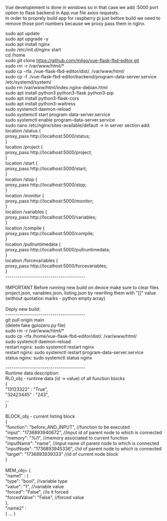 Vue developement is done in windows so in that case we add :5000 port option to flask backend in App.vue file axios requests. <br />
In order to proprely build app for raspberry pi just before build we need to remove those port numbers because we proxy pass them in nginx.

sudo apt update <br />
sudo apt upgrade -y <br />
sudo apt install nginx <br />
sudo /etc/init.d/nginx start <br />
cd /home <br />
sudo git clone https://github.com/milgo/vue-flask-fbd-editor.git <br />
sudo rm -r /var/www/html/* <br />
sudo cp -rfa ./vue-flask-fbd-editor/dist/. /var/www/html/ <br />
sudo cp -f ./vue-flask-fbd-editor/backend/program-data-server.service /etc/systemd/system/ <br />
sudo rm /var/www/html/index.nginx-debian.html <br />
sudo apt install python3 python3-flask python3-pip <br />
sudo apt install python3-flask-cors <br />
sudo apt install python3-waitress <br />
sudo systemctl daemon-reload <br />
sudo systemctl start program-data-server.service <br />
sudo systemctl enable program-data-server.service <br />
sudo nano /etc/nginx/sites-available/default -> in server section add: <br />
location /status {<br />
	proxy_pass http://localhost:5000/status; <br />
}<br />
location /project {<br />
	proxy_pass http://localhost:5000/project; <br />
}<br />
location /start {<br />
	proxy_pass http://localhost:5000/start; <br />
}<br />
location /stop {<br />
	proxy_pass http://localhost:5000/stop; <br />
}<br />
location /monitor {<br />
	proxy_pass http://localhost:5000/monitor; <br />
}<br />
location /variables {<br />
	proxy_pass http://localhost:5000/variables; <br />
}<br />
location /compile {<br />
	proxy_pass http://localhost:5000/compile;<br />
}<br />
location /pullruntimedata {<br />
	proxy_pass http://localhost:5000/pullruntimedata;<br />
}<br />
location /forcevariables {<br />
	proxy_pass http://localhost:5000/forcevariables;<br />
}<br />
---------------------------------------<br />
<br />
!IMPORTANT 
	Before running new build on device make sure to clear files project.json, variables.json, listing.json by rewriting them with "[]" value (without quotation marks - python empty array)
<br /><br />
Deply new build:<br />
---------------------------------------<br />
git pull origin main<br />
(delete fake gpiozero.py file)<br />
sudo rm -r /var/www/html/* <br />
sudo cp -rfa /home/vue-flask-fbd-editor/dist/. /var/www/html/ <br />
sudo systemctl daemon-reload <br />
restart nginx: sudo systemctl restart nginx<br />
restart nginx: sudo systemctl restart program-data-server.service<br />
status nginx: sudo systemctl status nginx<br />

---------------------------------------<br />
Runtime data description:<br />
RLO_obj - runtime data (id -> value) of all function blocks<br />
{<br />
    "13123322" : "True",<br />
    "32423445" : "243",<br />
    ...<br />
}<br />
<br />
BLOCK_obj - current listing block<br />
{<br />
    "function": "before_AND_INPUT", //function to be executed<br />
    "input": "1736893940672", //input id of parent node to which is connected<br />
    "memory": "%i1", //memory associated to current function<br />
    "inputName": "name", //input name of parent node to which is connected<br />
    "inputNode": "1736893945336", //id of parent node to which is connected<br />
    "target": "1736893939333" //id of current node block<br />
}<br />
<br />
MEM_obj= { <br />
    "name1" : {<br />
        "type": "bool", //variable type<br />
        "value": "1", //variable value<br />
        "forced": "False", //is it forced<br />
        "forcedValue": "False", //forced value<br />
    }, <br />
    "name2" : <br />
        { ... }<br />
